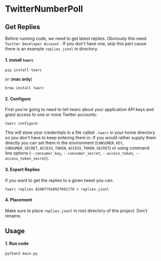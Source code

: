 # TwitterNumberPoll

## Get Replies
Before running code, we need to get latest replies. Obviously this need
`Twitter Developer Account` . If you don't have one, skip this part cause
there is an example `replies.jsonl` in directory.

#### 1. install `twarc`
```
pip install twarc
```

or (**mac only**)
```
brew install twarc
```

#### 2. Configure
First you're going to need to tell twarc about your application API keys and
grant access to one or more Twitter accounts:
```
twarc configure
```
This will store your credentials in a file called `.twarc` in your home
directory so you don't have to keep entering them in. If you would rather supply
them directly you can set them in the environment (`CONSUMER_KEY`,
`CONSUMER_SECRET`, `ACCESS_TOKEN`, `ACCESS_TOKEN_SECRET`) or using command line
options (`--consumer_key`, `--consumer_secret`, `--access_token`,
`--access_token_secret`).

#### 3. Export Replies
If you want to get the replies to a given tweet you can:
```
twarc replies 824077910927691778 > replies.jsonl
```

#### 4. Placement
Make sure to place `replies.jsonl` in root directory of this project. Don't rename.

## Usage

#### 1. Run code
```
python3 main.py
```